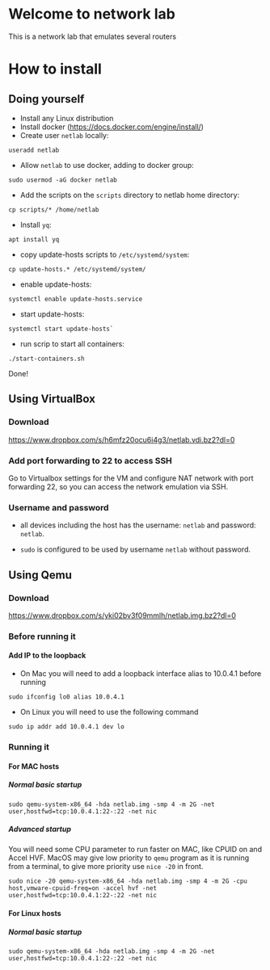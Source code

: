 # Welcome to network lab
This is a network lab that emulates several routers


# How to install

## Doing yourself
- Install any Linux distribution
- Install docker (https://docs.docker.com/engine/install/)
- Create user `netlab` locally:
```
useradd netlab
```
- Allow `netlab` to use docker, adding to docker group:
```
sudo usermod -aG docker netlab
```
- Add the scripts on the `scripts` directory to netlab home directory:
```
cp scripts/* /home/netlab
```
- Install `yq`:
```
apt install yq
```
- copy update-hosts scripts to `/etc/systemd/system`:
```
cp update-hosts.* /etc/systemd/system/
```
- enable update-hosts: 
```
systemctl enable update-hosts.service
```
- start update-hosts:
```
systemctl start update-hosts`
```
- run scrip to start all containers:
```
./start-containers.sh
```

Done!

## Using VirtualBox
### Download
https://www.dropbox.com/s/h6mfz20ocu6i4g3/netlab.vdi.bz2?dl=0

### Add port forwarding to 22 to access SSH
Go to Virtualbox settings for the VM and configure NAT network with port forwarding 22, so you can access the network emulation via SSH.

### Username and password
- all devices including the host has the username: `netlab` and password: `netlab`.

- `sudo` is configured to be used by username `netlab` without password.

## Using Qemu
### Download
https://www.dropbox.com/s/yki02bv3f09mmlh/netlab.img.bz2?dl=0

### Before running it
#### Add IP to the loopback
* On Mac you will need to add a loopback interface alias to 10.0.4.1 before running
```
sudo ifconfig lo0 alias 10.0.4.1
```
* On Linux you will need to use the following command
```
sudo ip addr add 10.0.4.1 dev lo
```

### Running it

#### For MAC hosts
##### Normal basic startup
```
sudo qemu-system-x86_64 -hda netlab.img -smp 4 -m 2G -net user,hostfwd=tcp:10.0.4.1:22-:22 -net nic
```
##### Advanced startup
You will need some CPU parameter to run faster on MAC, like CPUID on and Accel HVF. MacOS may give low priority to `qemu` program as it is running from a terminal, to give more priority use `nice -20` in front.
```
sudo nice -20 qemu-system-x86_64 -hda netlab.img -smp 4 -m 2G -cpu host,vmware-cpuid-freq=on -accel hvf -net user,hostfwd=tcp:10.0.4.1:22-:22 -net nic
```

#### For Linux hosts
##### Normal basic startup
```
sudo qemu-system-x86_64 -hda netlab.img -smp 4 -m 2G -net user,hostfwd=tcp:10.0.4.1:22-:22 -net nic
```
